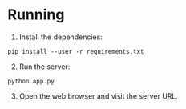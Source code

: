 # Running

1. Install the dependencies:
```
pip install --user -r requirements.txt
```
2. Run the server:
```
python app.py
```
3. Open the web browser and visit the server URL.
